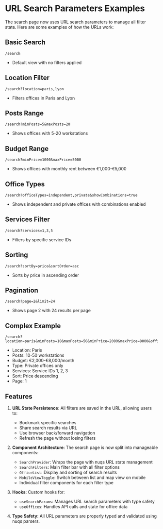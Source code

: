 # URL Search Parameters Examples

The search page now uses URL search parameters to manage all filter state. Here are some examples of how the URLs work:

## Basic Search

```
/search
```

- Default view with no filters applied

## Location Filter

```
/search?location=paris,lyon
```

- Filters offices in Paris and Lyon

## Posts Range

```
/search?minPosts=5&maxPosts=20
```

- Shows offices with 5-20 workstations

## Budget Range

```
/search?minPrice=1000&maxPrice=5000
```

- Shows offices with monthly rent between €1,000-€5,000

## Office Types

```
/search?officeTypes=independent,private&showCombinations=true
```

- Shows independent and private offices with combinations enabled

## Services Filter

```
/search?services=1,3,5
```

- Filters by specific service IDs

## Sorting

```
/search?sortBy=price&sortOrder=asc
```

- Sorts by price in ascending order

## Pagination

```
/search?page=2&limit=24
```

- Shows page 2 with 24 results per page

## Complex Example

```
/search?location=paris&minPosts=10&maxPosts=50&minPrice=2000&maxPrice=8000&officeTypes=private&services=1,2,3&sortBy=price&sortOrder=desc&page=1
```

- Location: Paris
- Posts: 10-50 workstations
- Budget: €2,000-€8,000/month
- Type: Private offices only
- Services: Service IDs 1, 2, 3
- Sort: Price descending
- Page: 1

## Features

1. **URL State Persistence**: All filters are saved in the URL, allowing users to:

   - Bookmark specific searches
   - Share search results via URL
   - Use browser back/forward navigation
   - Refresh the page without losing filters

2. **Component Architecture**: The search page is now split into manageable components:

   - `SearchProvider`: Wraps the page with nuqs URL state management
   - `SearchFilters`: Main filter bar with all filter options
   - `OfficeList`: Display and sorting of search results
   - `MobileViewToggle`: Switch between list and map view on mobile
   - Individual filter components for each filter type

3. **Hooks**: Custom hooks for:

   - `useSearchParams`: Manages URL search parameters with type safety
   - `useOffices`: Handles API calls and state for office data

4. **Type Safety**: All URL parameters are properly typed and validated using nuqs parsers.
